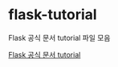 # flask-tutorial
Flask 공식 문서 tutorial 파일 모음

[Flask 공식 문서 tutorial](https://flask.palletsprojects.com/en/2.2.x/tutorial/)